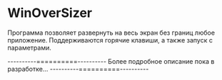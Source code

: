 # WinOverSizer
Программа позволяет развернуть на весь экран без границ любое приложение.
Поддерживаются горячие клавиши, а также запуск с параметрами.

----------==========----------
Более подробное описание пока в разработке...
----------==========----------
